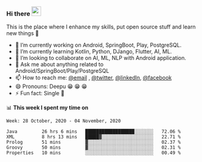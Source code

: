 ### Hi there <img src="https://media.giphy.com/media/hvRJCLFzcasrR4ia7z/giphy.gif" width="25px">
This is the place where I enhance my skills, put open source stuff and learn new things :rofl:

- 🔭 I’m currently working on Android, SpringBoot, Play, PostgreSQL. 
- 🌱 I’m currently learning Kotlin, Python, DJango, Flutter, AI, ML.
- 👯 I’m looking to collaborate on AI, ML, NLP with Android application.
- 💬 Ask me about anything related to Android/SpringBoot/Play/PostgreSQL
- 📫 How to reach me: [@email](deepakgupta7403@gmail.com) , [@twitter](https://twitter.com/deepakgupta7403), [@linkedln](https://in.linkedin.com/in/deepak-gupta-23b3b1113), [@facebook](https://facebook.com/deepakgupta7403)
- 😄 Pronouns: Deepu :grin: :grin: :grin:
- ⚡ Fun fact: Single :grimacing:

📊 **This week I spent my time on**

<!--START_SECTION:waka-->
```text
Week: 28 October, 2020 - 04 November, 2020

Java         26 hrs 6 mins   ██████████████████░░░░░░░   72.06 % 
XML          8 hrs 13 mins   █████▓░░░░░░░░░░░░░░░░░░░   22.71 % 
Prolog       51 mins         ▓░░░░░░░░░░░░░░░░░░░░░░░░   02.37 % 
Groovy       50 mins         ▓░░░░░░░░░░░░░░░░░░░░░░░░   02.31 % 
Properties   10 mins         ░░░░░░░░░░░░░░░░░░░░░░░░░   00.49 % 
```
<!--END_SECTION:waka-->
